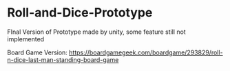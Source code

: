 # Roll-and-Dice-Prototype
FInal Version of Prototype made by unity, some feature still not implemented

Board Game Version: https://boardgamegeek.com/boardgame/293829/roll-n-dice-last-man-standing-board-game
